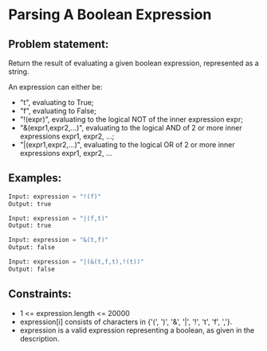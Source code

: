 # Parsing A Boolean Expression

## Problem statement:
Return the result of evaluating a given boolean expression, represented as a string.

An expression can either be:
- "t", evaluating to True;
- "f", evaluating to False;
- "!(expr)", evaluating to the logical NOT of the inner expression expr;
- "&(expr1,expr2,...)", evaluating to the logical AND of 2 or more inner expressions expr1, expr2, ...;
- "|(expr1,expr2,...)", evaluating to the logical OR of 2 or more inner expressions expr1, expr2, ...

## Examples:
```py
Input: expression = "!(f)"
Output: true
```
```py
Input: expression = "|(f,t)"
Output: true
```
```py
Input: expression = "&(t,f)"
Output: false
```
```py
Input: expression = "|(&(t,f,t),!(t))"
Output: false
```

## Constraints:
- 1 <= expression.length <= 20000
- expression[i] consists of characters in {'(', ')', '&', '|', '!', 't', 'f', ','}.
- expression is a valid expression representing a boolean, as given in the description.
